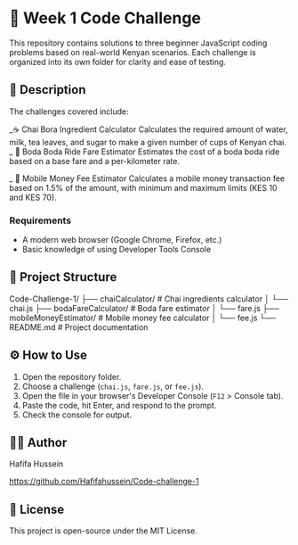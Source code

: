 # 🧠 Week 1 Code Challenge
This repository contains solutions to three beginner JavaScript coding problems based on real-world Kenyan scenarios. Each challenge is organized into its own folder for clarity and ease of testing.

## 🚀 Description
The challenges covered include:

_☕ Chai Bora Ingredient Calculator
Calculates the required amount of water, milk, tea leaves, and sugar to make a given number of cups of Kenyan chai.
 _ 🛵 Boda Boda Ride Fare Estimator
Estimates the cost of a boda boda ride based on a base fare and a per-kilometer rate.

_ 📱 Mobile Money Fee Estimator
Calculates a mobile money transaction fee based on 1.5% of the amount, with minimum and maximum limits (KES 10 and KES 70).

### Requirements
- A modern web browser (Google Chrome, Firefox, etc.)
- Basic knowledge of using Developer Tools Console

## 📁 Project Structure
Code-Challenge-1/
├── chaiCalculator/ # Chai ingredients calculator
│ └── chai.js
├── bodaFareCalculator/ # Boda fare estimator
│ └── fare.js
├── mobileMoneyEstimator/ # Mobile money fee calculator
│ └── fee.js
└── README.md # Project documentation

## ⚙️ How to Use

1. Open the repository folder.
2. Choose a challenge (`chai.js`, `fare.js`, or `fee.js`).
3. Open the file in your browser's Developer Console (`F12` > Console tab).
4. Paste the code, hit Enter, and respond to the prompt.
5. Check the console for output.

## 👨‍💻 Author
Hafifa Hussein

https://github.com/Hafifahussein/Code-challenge-1

## 🪪 License

This project is open-source under the MIT License.

